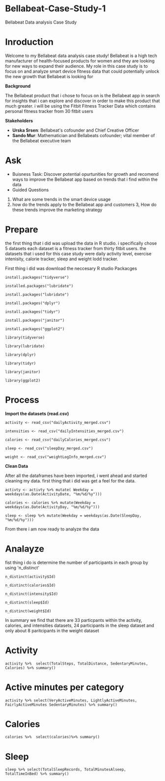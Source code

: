 # Bellabeat-Case-Study-1
Bellabeat Data analysis Case Study 
# Inroduction 


Welcome to my Bellabeat data analysis case study! Bellabeat is a high tech manufacturer of health-focused products for women and they are looking for new ways to expand their audience. My role in this case study is to focus on and analyze smart device fitness data that could potentially unlock the new growth that Bellabeat is looking for 

**Background** 

The Bellabeat product that i chose to focus on is the Bellabeat app in search for insights that i can explore and discover in order to make this product that much greater. i will be using the Fitbit Fitness Tracker Data which contains personal fitness tracker from 30 fitbit users

**Stakeholders**

* **Urska Srsen**: Bellabeat's cofounder and Chief Creative Officer 
* **Sando Mur**: Mathematician and Bellabeats cofounder; vital member of the Bellabeat 
executive team  

 # Ask 
* Buisness Task: Discover potential opurtunities for growth and recomend ways to improve the Bellabeat app based on trends that i find within the data
* Guided Questions
 1. What are some trends in the smart device usage 
 2. how do the trends apply to the Bellabeat app and customers
 3, How do these trends improve the marketing strategy

# Prepare 
the first thing that i did was upload the data in R studio. i specifically chose 5 datasets each dataset is a fitness tracker from thirty fitbit users. the datasets that i used for this case study were daily activity level, exercise intenisity, calorie tracker, sleep and weight lodd tracker. 

First thing i did was download the neccesary R studio Packacges

`install.packages("tidyverse")`

`installed.packages("lubridate")`

`install.packages("lubridate")`

`install.packages("dplyr")`

`install.packages("tidyr")`

`install.packages("janitor")`

`install.packages("ggplot2")`

`library(tidyverse)`

`library(lubridate)`

`library(dplyr)`

`library(tidyr)`

`library(janitor)`

`library(ggplot2)`
# Process

**Import the datasets (read.csv)**

`activity <- read_csv("dailyActivity_merged.csv")`

`intensities <- read_csv("dailyIntensities_merged.csv")`

`calories <- read_csv("dailyCalories_merged.csv")`

`sleep <- read_csv("sleepDay_merged.csv")`

`weight <- read_csv("weightLogInfo_merged.csv")`

**Clean Data**

After all the dataframes have been imported, i went ahead and started cleaning my data. first thing that i did was get a feel for the data. 

`activty <- activty %>% mutate( Weekday = weekdays(as.Date(ActivityDate, "%m/%d/%y")))`

`calories <- calories %>% mutate(Weekday = weekdays(as.Date(ActivityDay, "%m/%d/%y")))`

`sleep <- sleep %>% mutate(Weekday = weekdays(as.Date(SleepDay, "%m/%d/%y")))` 

From there i am now ready to analyze the data 

# Analayze
fist thing i do is determine the number of participants in each group by using 'n_distinct'

`n_distinct(activity$Id)`

`n_distinct(calories$Id)`

`n_distinct(intensity$Id)`

`n_distinct(sleep$Id)`

`n_distinct(weight$Id)`

In summary we find that there are 33 particpants within the activity, calories, and intensities datasets, 24 participants in the sleep dataset and only about 8 paritcipants in the weight dataset 

# Activity

`activity %>% 
  select(TotalSteps, TotalDistance, SedentaryMinutes, Calories) %>%
  summary()`
  
# Active minutes per category

`activity %>%
  select(VeryActiveMinutes, LightlyActiveMinutes, FairlyActiveMinutes
        SedentaryMinutes) %>%
  summary()`
  
# Calories

`calories %>% 
  select(calories)%>%
  summary()`
  
# Sleep

`sleep %>%
  select(TotalSleepRecords, TotalMinutesAlseep, TotalTimeInBed) %>%
  summary()`
  
